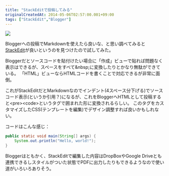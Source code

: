 ```yaml
---
title: "StackEditで投稿してみる"
originalCreatedAt: 2014-05-06T02:57:00.001+09:00
tags: ["StackEdit","Blogger"]
---
```

[![](/img/2014-05-stackedit_1.png)](/img/2014-05-stackedit_1.png)

Bloggerへの投稿でMarkdownを使えたら良いな、と思い調べてみると[StackEdit](https://stackedit.io)が良いというのを見つけたので試してみた。
<!--more-->

Bloggerだとソースコードを貼付けたい場合に「作成」ビューで貼れば問題なく表示はできるが、スペースをすべて&amp;nbsp;に変換したりとかなり無駄ができている。
「HTML」ビューならHTMLコードを書くことで対応できるが非常に面倒。

これがStackEditだとMarkdownなのでインデント(4スペース分下げる)でソースコード表示(というか引用？)になるが、これをBloggerへHTMLとして投稿すると&lt;pre&gt;&lt;code&gt;というタグで囲まれた形に変換されるらしい。
このタグをカスタマイズしたCSS(テンプレートを編集)でデザイン調整すれば良いかもしれない。

コードはこんな感じ：

```java
public static void main(String[] args) {
    System.out.println("Hello, world!");
}
```

Bloggerはともかく、StackEditで編集した内容はDropBoxやGoogle Driveとも連携できるしスタイルがついた状態でPDFに出力したりもできるようなので使い道がいろいろありそう。
